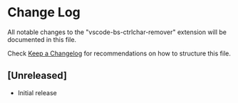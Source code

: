 # Change Log
All notable changes to the "vscode-bs-ctrlchar-remover" extension will be documented in this file.

Check [Keep a Changelog](http://keepachangelog.com/) for recommendations on how to structure this file.

## [Unreleased]
- Initial release